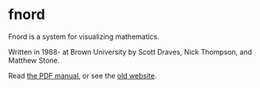 # fnord
Fnord is a system for visualizing mathematics.

Written in 1988- at Brown University by Scott Draves, Nick Thompson, and Matthew Stone.

Read [the PDF manual](https://github.com/scottdraves/fnord/raw/master/fnord-manual.pdf), or see the [old website](http://draves.org/fnord).

